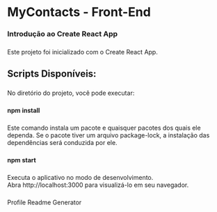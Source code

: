 <h1 align="left">MyContacts - Front-End</h1>

###

<h3 align="left">Introdução ao Create React App</h3>

###

<p align="left">Este projeto foi inicializado com o Create React App.</p>

###

<h2 align="left">Scripts Disponíveis:</h2>

###

<p align="left">No diretório do projeto, você pode executar:</p>

###

<h4 align="left">npm install</h4>

###

<p align="left">Este comando instala um pacote e quaisquer pacotes dos quais ele dependa. Se o pacote tiver um arquivo package-lock, a instalação das dependências será conduzida por ele.</p>

###

<h4 align="left">npm start</h4>

###

<p align="left">Executa o aplicativo no modo de desenvolvimento.<br>Abra http://localhost:3000 para visualizá-lo em seu navegador.</p>

###
Profile Readme Generator
